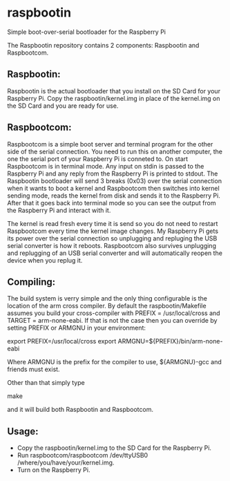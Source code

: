 raspbootin
==========

Simple boot-over-serial bootloader for the Raspberry Pi

The Raspbootin repository contains 2 components: Raspbootin and Raspbootcom.

Raspbootin:
-----------

Raspbootin is the actual bootloader that you install on the SD Card for your
Raspberry Pi. Copy the raspbootin/kernel.img in place of the kernel.img on
the SD Card and you are ready for use.

Raspbootcom:
------------

Raspbootcom is a simple boot server and terminal program for the other
side of the serial connection. You need to run this on another
computer, the one the serial port of your Raspberry Pi is conneted to.
On start Raspbootcom is in terminal mode. Any input on stdin is passed
to the Raspberry Pi and any reply from the Raspberry Pi is printed to
stdout. The Raspbootin bootloader will send 3 breaks (0x03) over the
serial connection when it wants to boot a kernel and Raspbootcom then
switches into kernel sending mode, reads the kernel from disk and
sends it to the Raspberry Pi. After that it goes back into terminal
mode so you can see the output from the Raspberry Pi and interact with
it.

The kernel is read fresh every time it is send so you do not need to
restart Raspbootcom every time the kernel image changes. My Raspberry
Pi gets its power over the serial connection so unplugging and
repluging the USB serial converter is how it reboots. Raspbootcom also
survives unplugging and replugging of an USB serial converter and will
automatically reopen the device when you replug it. 

Compiling:
----------

The build system is verry simple and the only thing configurable is
the location of the arm cross compiler. By default the
raspbootin/Makefile assumes you build your cross-compiler with PREFIX
= /usr/local/cross and TARGET = arm-none-eabi. If that is not the case
then you can override by setting PREFIX or ARMGNU in your environment:

export PREFIX=/usr/local/cross
export ARMGNU=${PREFIX}/bin/arm-none-eabi

Where ARMGNU is the prefix for the compiler to use, ${ARMGNU}-gcc and
friends must exist.

Other than that simply type

   make

and it will build both Raspbootin and Raspbootcom.

Usage:
------

- Copy the raspbootin/kernel.img to the SD Card for the Raspberry Pi.
- Run raspbootcom/raspbootcom /dev/ttyUSB0 /where/you/have/your/kernel.img.
- Turn on the Raspberry Pi.
